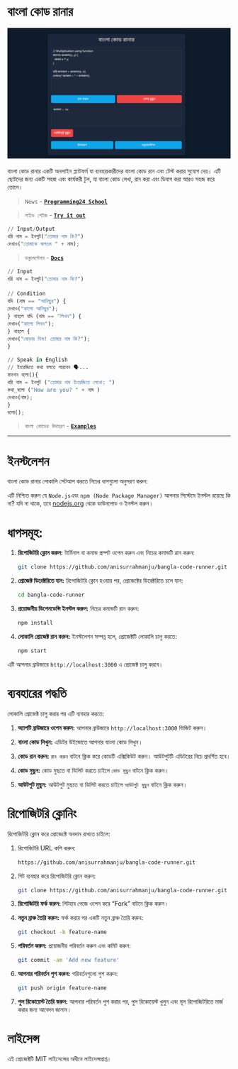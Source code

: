 # বাংলা কোড রানার
<img src="bncoderun.PNG" >

বাংলা কোড রানার একটি অনলাইন প্ল্যাটফর্ম যা ব্যবহারকারীদের বাংলা কোড রান এবং টেস্ট করার সুযোগ দেয়। এটি ছোটদের জন্য একটি সহজ এবং কার্যকরী টুল, যা বাংলা কোড লেখা, রান করা এবং ডিবাগ করা আরও সহজ করে তোলে।
> ```News``` - [**```Programming24 School```**](https://programming24.school.blog/%e0%a6%ac%e0%a6%be%e0%a6%82%e0%a6%b2%e0%a6%be-%e0%a6%aa%e0%a7%8d%e0%a6%b0%e0%a7%8b%e0%a6%97%e0%a7%8d%e0%a6%b0%e0%a6%be%e0%a6%ae%e0%a6%bf%e0%a6%82-%e0%a6%ad%e0%a6%be%e0%a6%b7%e0%a6%be/)

> ```লাইভ পেইজ``` -
[**```Try it out```**](https://anisurrahmanju.github.io/bangla-code-runner/)

```py
// Input/Output
ধরি নাম = ইনপুট("তোমার নাম কি?")
দেখাও("তোমাকে স্বাগতম " + নাম);
```

> ```ডকুমেন্টেশন``` -
[**```Docs```**](docs/ডকুমেন্টেশন.md)

```py
// Input
ধরি নাম = ইনপুট("তোমার নাম কি?")

// Condition
যদি (নাম == "আনিছুর") {
দেখাও("হ্যালো আনিছুর");
} নাহলে যদি (নাম == "লিখন") {
দেখাও("হ্যালো লিখন");
} নাহলে {
দেখাও("ঘোড়ার ডিম! তোমার নাম কি?");
}
```
```py
// Speak in English
// ইংরেজিতে কথা বলতে পারবেন 🗣️...
ফাংশন বলো(){
ধরি নাম = ইনপুট ("তোমার নাম ইংরেজিতে লেখো: ")
কথা_বলো ("How are you? " + নাম )
দেখাও(নাম);
}
বলো();
```

> ```বাংলা কোডের উদাহরণ``` -
[**```Examples```**](https://github.com/AnisurRahmanJU/bangla-code-runner/tree/main/examples)
---

# ইনস্টলেশন

বাংলা কোড রানার লোকালি সেটআপ করতে নিচের ধাপগুলো অনুসরণ করুন:

এটি নিশ্চিত করুন যে ```Node.js```এবং ```npm (Node Package Manager)``` আপনার সিস্টেমে ইনস্টল রয়েছে কি না? যদি না থাকে, তবে [nodejs.org](https://nodejs.org/) থেকে ডাউনলোড ও ইনস্টল করুন।

# ধাপসমূহ:

1. **রিপোজিটরি ক্লোন করুন:**
   টার্মিনাল বা কমান্ড প্রম্পট ওপেন করুন এবং নিচের কমান্ডটি রান করুন:
   ```bash
   git clone https://github.com/anisurrahmanju/bangla-code-runner.git

2. **প্রোজেক্ট ডিরেক্টরিতে যান:**
   রিপোজিটরি ক্লোন হওয়ার পর, প্রোজেক্টের ডিরেক্টরিতে চলে যান:

   ```bash
   cd bangla-code-runner
   ```

3. **প্রয়োজনীয় ডিপেনডেন্সি ইনস্টল করুন:**
   নিচের কমান্ডটি রান করুন:

   ```bash
   npm install
   ```

4. **লোকালি প্রোজেক্ট রান করুন:**
   ইনস্টলেশন সম্পন্ন হলে, প্রোজেক্টটি লোকালি চালু করতে:

   ```bash
   npm start
   ```

এটি আপনার ব্রাউজারে `http://localhost:3000` এ প্রোজেক্ট চালু করবে।

# ব্যবহারের পদ্ধতি

লোকালি প্রোজেক্ট চালু করার পর এটি ব্যবহার করতে:

1. **অ্যাপটি ব্রাউজারে ওপেন করুন:**
   আপনার ব্রাউজারে `http://localhost:3000` ভিজিট করুন।

2. **বাংলা কোড লিখুন:** এডিটর উইন্ডোতে আপনার বাংলা কোড লিখুন।

3. **কোড রান করুন:** ```রান করুন``` বাটনে ক্লিক করে কোডটি এক্সিকিউট করুন। আউটপুটটি এডিটরের নিচে প্রদর্শিত হবে।

4. **কোড মুছুন:** কোড মুছতে বা ডিলিট করতে চাইলে ```কোড মুছুন``` বাটনে ক্লিক করুন।
5. **আউটপুট মুছুন:** আউটপুট মুছতে বা ডিলিট করতে চাইলে ```আউটপুট মুছুন``` বাটনে ক্লিক করুন।
   

# রিপোজিটরি ক্লোনিং

রিপোজিটরি ক্লোন করে প্রোজেক্টে অবদান রাখতে চাইলে:

1. রিপোজিটরি URL কপি করুন:

   ```bash
   https://github.com/anisurrahmanju/bangla-code-runner.git
   ```

2. গিট ব্যবহার করে রিপোজিটরি ক্লোন করুন:

   ```bash
   git clone https://github.com/anisurrahmanju/bangla-code-runner.git
   ```

1. **রিপোজিটরি ফর্ক করুন:**
   গিটহাব পেজে ওপেন করে “Fork” বাটনে ক্লিক করুন।

2. **নতুন ব্রাঞ্চ তৈরি করুন:**
   ফর্ক করার পর একটি নতুন ব্রাঞ্চ তৈরি করুন:

   ```bash
   git checkout -b feature-name
   ```

3. **পরিবর্তন করুন:**
   প্রয়োজনীয় পরিবর্তন করুন এবং কমিট করুন:

   ```bash
   git commit -am 'Add new feature'
   ```

4. **আপনার পরিবর্তন পুশ করুন:**
   পরিবর্তনগুলো পুশ করুন:

   ```bash
   git push origin feature-name
   ```

5. **পুল রিকোয়েস্ট তৈরি করুন:**
   আপনার পরিবর্তন পুশ করার পর, পুল রিকোয়েস্ট খুলুন এবং মূল রিপোজিটরিতে মার্জ করার জন্য আবেদন জানান।

# লাইসেন্স

এই প্রোজেক্টটি MIT লাইসেন্সের অধীনে লাইসেন্সপ্রাপ্ত।


